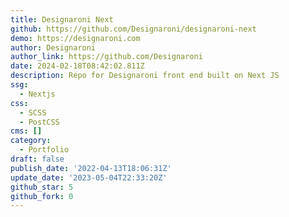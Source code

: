 ```yaml
---
title: Designaroni Next
github: https://github.com/Designaroni/designaroni-next
demo: https://designaroni.com
author: Designaroni
author_link: https://github.com/Designaroni
date: 2024-02-18T08:42:02.811Z
description: Repo for Designaroni front end built on Next JS
ssg:
  - Nextjs
css:
  - SCSS
  - PostCSS
cms: []
category:
  - Portfolio
draft: false
publish_date: '2022-04-13T18:06:31Z'
update_date: '2023-05-04T22:33:20Z'
github_star: 5
github_fork: 0
---
```

